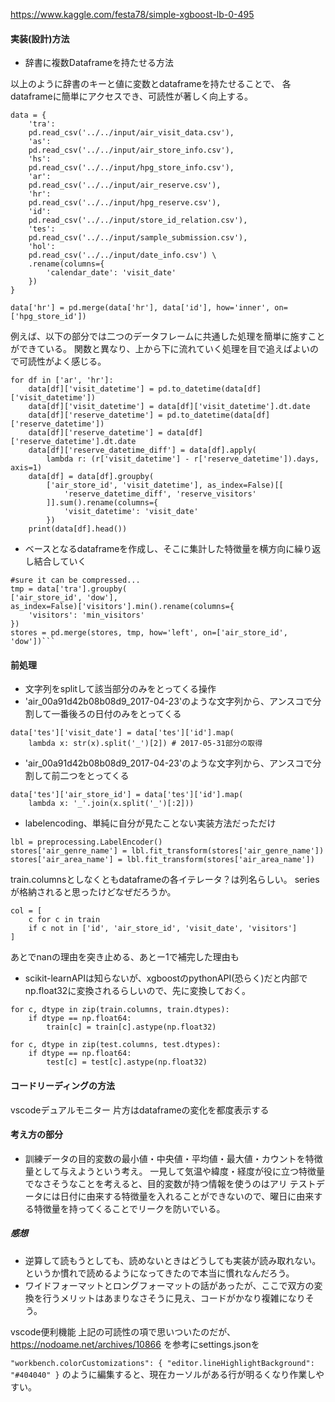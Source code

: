 https://www.kaggle.com/festa78/simple-xgboost-lb-0-495


#### 実装(設計)方法

- 辞書に複数Dataframeを持たせる方法

以上のように辞書のキーと値に変数とdataframeを持たせることで、
各dataframeに簡単にアクセスでき、可読性が著しく向上する。

```
data = {
    'tra':
    pd.read_csv('../../input/air_visit_data.csv'),
    'as':
    pd.read_csv('../../input/air_store_info.csv'),
    'hs':
    pd.read_csv('../../input/hpg_store_info.csv'),
    'ar':
    pd.read_csv('../../input/air_reserve.csv'),
    'hr':
    pd.read_csv('../../input/hpg_reserve.csv'),
    'id':
    pd.read_csv('../../input/store_id_relation.csv'),
    'tes':
    pd.read_csv('../../input/sample_submission.csv'),
    'hol':
    pd.read_csv('../../input/date_info.csv') \
    .rename(columns={
        'calendar_date': 'visit_date'
    })
}

data['hr'] = pd.merge(data['hr'], data['id'], how='inner', on=['hpg_store_id'])
```

例えば、以下の部分では二つのデータフレームに共通した処理を簡単に施すことができている。
関数と異なり、上から下に流れていく処理を目で追えばよいので可読性がよく感じる。

```
for df in ['ar', 'hr']:
    data[df]['visit_datetime'] = pd.to_datetime(data[df]['visit_datetime'])
    data[df]['visit_datetime'] = data[df]['visit_datetime'].dt.date
    data[df]['reserve_datetime'] = pd.to_datetime(data[df]['reserve_datetime'])
    data[df]['reserve_datetime'] = data[df]['reserve_datetime'].dt.date
    data[df]['reserve_datetime_diff'] = data[df].apply(
        lambda r: (r['visit_datetime'] - r['reserve_datetime']).days, axis=1)
    data[df] = data[df].groupby(
        ['air_store_id', 'visit_datetime'], as_index=False)[[
            'reserve_datetime_diff', 'reserve_visitors'
        ]].sum().rename(columns={
            'visit_datetime': 'visit_date'
        })
    print(data[df].head())
```

- ベースとなるdataframeを作成し、そこに集計した特徴量を横方向に繰り返し結合していく

```
#sure it can be compressed...
tmp = data['tra'].groupby(
['air_store_id', 'dow'],
as_index=False)['visitors'].min().rename(columns={
    'visitors': 'min_visitors'
})
stores = pd.merge(stores, tmp, how='left', on=['air_store_id', 'dow'])```
```

#### 前処理

- 文字列をsplitして該当部分のみをとってくる操作
- 'air_00a91d42b08b08d9_2017-04-23'のような文字列から、アンスコで分割して一番後ろの日付のみをとってくる

```
data['tes']['visit_date'] = data['tes']['id'].map(
    lambda x: str(x).split('_')[2]) # 2017-05-31部分の取得
```

- 'air_00a91d42b08b08d9_2017-04-23'のような文字列から、アンスコで分割して前二つをとってくる

```
data['tes']['air_store_id'] = data['tes']['id'].map(
    lambda x: '_'.join(x.split('_')[:2]))
```


- labelencoding、単純に自分が見たことない実装方法だっただけ

```
lbl = preprocessing.LabelEncoder()
stores['air_genre_name'] = lbl.fit_transform(stores['air_genre_name'])
stores['air_area_name'] = lbl.fit_transform(stores['air_area_name'])
```

train.columnsとしなくともdataframeの各イテレータ？は列名らしい。
seriesが格納されると思ったけどなぜだろうか。
```
col = [
    c for c in train
    if c not in ['id', 'air_store_id', 'visit_date', 'visitors']
]
```

あとでnanの理由を突き止める、あとー1で補完した理由も

- scikit-learnAPIは知らないが、xgboostのpythonAPI(恐らく)だと内部でnp.float32に変換されるらしいので、先に変換しておく。

```
for c, dtype in zip(train.columns, train.dtypes):
    if dtype == np.float64:
        train[c] = train[c].astype(np.float32)

for c, dtype in zip(test.columns, test.dtypes):
    if dtype == np.float64:
        test[c] = test[c].astype(np.float32)
```


#### コードリーディングの方法
vscodeデュアルモニター
片方はdataframeの変化を都度表示する

#### 考え方の部分

- 訓練データの目的変数の最小値・中央値・平均値・最大値・カウントを特徴量として与えようという考え。
一見して気温や緯度・経度が役に立つ特徴量でなさそうなことを考えると、目的変数が持つ情報を使うのはアリ
テストデータには日付に由来する特徴量を入れることができないので、曜日に由来する特徴量を持ってくることでリークを防いでいる。


##### 感想

- 逆算して読もうとしても、読めないときはどうしても実装が読み取れない。というか慣れで読めるようになってきたので本当に慣れなんだろう。
- ワイドフォーマットとロングフォーマットの話があったが、ここで双方の変換を行うメリットはあまりなさそうに見え、コードがかなり複雑になりそう。


vscode便利機能
上記の可読性の項で思いついたのだが、
https://nodoame.net/archives/10866
を参考にsettings.jsonを

`"workbench.colorCustomizations": {
    "editor.lineHighlightBackground": "#404040"
}`
のように編集すると、現在カーソルがある行が明るくなり作業しやすい。